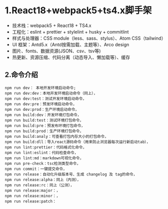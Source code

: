 # 1.React18+webpack5+ts4.x脚手架

- 技术栈：webpack5 + React18 + TS4.x
- 工程化：eslint + prettier + stylelint + husky + commitlint
- 样式与处理器：CSS module（less、sass、stylus）、Atom CSS（tailwind）
- UI 框架：Antd5.x（Antd按需加载、主题等）、Arco design
- 图片、fonts、数据资源(JSON、csv、tsv等)
- 热更新、资源压缩、代码分离（动态导入、懒加载等）、缓存

## 2.命令介绍

```shell
npm run dev： 本地开发环境启动命令; 
npm run dev:dev：本地开发环境启动命令（同上），
npm run dev:test：测试开发环境启动命令，
npm run dev:pre：预发环境启动命令，
npm run dev:prod：生产环境启动命令，
npm run build:dev：开发环境打包命令，
npm run build:test：测试环境打包命令，
npm run build:pre：预发布环境打包命令，
npm run build:prod：生产环境打包命令，
npm run build:analy：可查看打包内存大小的打包命令，
npm run build:dll：导入react源码命令（用来防止浏览器每次运行新启动tab），
npm run lint:prettier：代码格式化命令，
npm run lint:eslint：代码检查命令，
npm run lint:md：markdown可视化命令，
npm run pre-check：tsc检测类型命令，
npm run commit：一键提交命令，
npm run release：自动化升级版本号、生成 changelog 及 tag的命令，
npm run release:alpha：同上（内测），
npm run release:rc：同上（公测），
npm run release:major：，
npm run release:minor：，
npm run release:patch：
```
